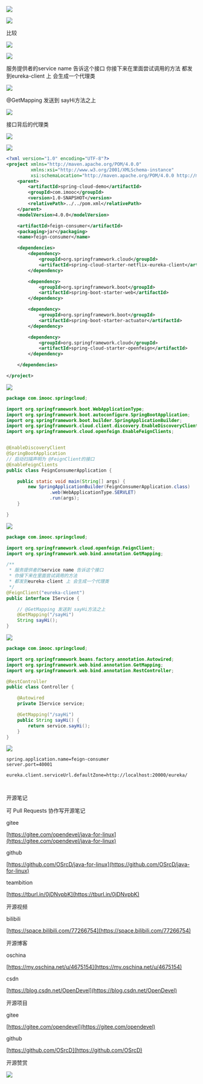 ![](https://tcs.teambition.net/storage/312103bc0bdf50f5108f91097cc73b79b97f?Signature=eyJhbGciOiJIUzI1NiIsInR5cCI6IkpXVCJ9.eyJBcHBJRCI6IjU5Mzc3MGZmODM5NjMyMDAyZTAzNThmMSIsIl9hcHBJZCI6IjU5Mzc3MGZmODM5NjMyMDAyZTAzNThmMSIsIl9vcmdhbml6YXRpb25JZCI6IiIsImV4cCI6MTYxMTU2NjI0NywiaWF0IjoxNjEwOTYxNDQ3LCJyZXNvdXJjZSI6Ii9zdG9yYWdlLzMxMjEwM2JjMGJkZjUwZjUxMDhmOTEwOTdjYzczYjc5Yjk3ZiJ9.k7APoasPOOIOgN_zk3vve5vXGvMSJlaweQl7koDtA-s&download=2020-09-17%20053531.png "")

![](https://tcs.teambition.net/storage/312133013512e6765153bfb1d6f08f604f5e?Signature=eyJhbGciOiJIUzI1NiIsInR5cCI6IkpXVCJ9.eyJBcHBJRCI6IjU5Mzc3MGZmODM5NjMyMDAyZTAzNThmMSIsIl9hcHBJZCI6IjU5Mzc3MGZmODM5NjMyMDAyZTAzNThmMSIsIl9vcmdhbml6YXRpb25JZCI6IiIsImV4cCI6MTYxMTU2NjI0NywiaWF0IjoxNjEwOTYxNDQ3LCJyZXNvdXJjZSI6Ii9zdG9yYWdlLzMxMjEzMzAxMzUxMmU2NzY1MTUzYmZiMWQ2ZjA4ZjYwNGY1ZSJ9.eNo10m0t8D0DbMC-bl3w1xtOizvKFG28M3Cl6MzssZE&download=image.png "")

比较

![](https://tcs.teambition.net/storage/31211682abecf83638481bdab8e04fa33e49?Signature=eyJhbGciOiJIUzI1NiIsInR5cCI6IkpXVCJ9.eyJBcHBJRCI6IjU5Mzc3MGZmODM5NjMyMDAyZTAzNThmMSIsIl9hcHBJZCI6IjU5Mzc3MGZmODM5NjMyMDAyZTAzNThmMSIsIl9vcmdhbml6YXRpb25JZCI6IiIsImV4cCI6MTYxMTU2NjI0NywiaWF0IjoxNjEwOTYxNDQ3LCJyZXNvdXJjZSI6Ii9zdG9yYWdlLzMxMjExNjgyYWJlY2Y4MzYzODQ4MWJkYWI4ZTA0ZmEzM2U0OSJ9.GHg1yYenrQRDX00BecUmZg6-WMas2hq4g6F5P7Bzqnc&download=image.png "")

![](https://tcs.teambition.net/storage/31213a0743f11778da1d49acb3fc7fff71d7?Signature=eyJhbGciOiJIUzI1NiIsInR5cCI6IkpXVCJ9.eyJBcHBJRCI6IjU5Mzc3MGZmODM5NjMyMDAyZTAzNThmMSIsIl9hcHBJZCI6IjU5Mzc3MGZmODM5NjMyMDAyZTAzNThmMSIsIl9vcmdhbml6YXRpb25JZCI6IiIsImV4cCI6MTYxMTU2NjI0NywiaWF0IjoxNjEwOTYxNDQ3LCJyZXNvdXJjZSI6Ii9zdG9yYWdlLzMxMjEzYTA3NDNmMTE3NzhkYTFkNDlhY2IzZmM3ZmZmNzFkNyJ9.iACK9-n6_dlR2tmIfn7KSsu2T_Z_k5R4l7z1VkkQ0Bw&download=image.png "")

服务提供者的service name 告诉这个接口 你接下来在里面尝试调用的方法 都发到eureka-client 上 会生成一个代理类

![](https://tcs.teambition.net/storage/312142b2a7cdb6b361829f38e15db719b2a3?Signature=eyJhbGciOiJIUzI1NiIsInR5cCI6IkpXVCJ9.eyJBcHBJRCI6IjU5Mzc3MGZmODM5NjMyMDAyZTAzNThmMSIsIl9hcHBJZCI6IjU5Mzc3MGZmODM5NjMyMDAyZTAzNThmMSIsIl9vcmdhbml6YXRpb25JZCI6IiIsImV4cCI6MTYxMTU2NjI0NywiaWF0IjoxNjEwOTYxNDQ3LCJyZXNvdXJjZSI6Ii9zdG9yYWdlLzMxMjE0MmIyYTdjZGI2YjM2MTgyOWYzOGUxNWRiNzE5YjJhMyJ9.Lwo2pjzQw3YPGmQijEvmsvOodlI3hpKGV9SpmFsCZRc&download=image.png "")

@GetMapping 发送到 sayHi方法之上

![](https://tcs.teambition.net/storage/31213a5c0e601c2dcfaecf92c01ab63cc3b6?Signature=eyJhbGciOiJIUzI1NiIsInR5cCI6IkpXVCJ9.eyJBcHBJRCI6IjU5Mzc3MGZmODM5NjMyMDAyZTAzNThmMSIsIl9hcHBJZCI6IjU5Mzc3MGZmODM5NjMyMDAyZTAzNThmMSIsIl9vcmdhbml6YXRpb25JZCI6IiIsImV4cCI6MTYxMTU2NjI0NywiaWF0IjoxNjEwOTYxNDQ3LCJyZXNvdXJjZSI6Ii9zdG9yYWdlLzMxMjEzYTVjMGU2MDFjMmRjZmFlY2Y5MmMwMWFiNjNjYzNiNiJ9.DMkXqwiT0HE1jEscg3oH6XHvGP1UCPKpgNtYvVXcRq4&download=image.png "")

接口背后的代理类

![](https://tcs.teambition.net/storage/31216ecc38bac5f849190e74d5117abe4994?Signature=eyJhbGciOiJIUzI1NiIsInR5cCI6IkpXVCJ9.eyJBcHBJRCI6IjU5Mzc3MGZmODM5NjMyMDAyZTAzNThmMSIsIl9hcHBJZCI6IjU5Mzc3MGZmODM5NjMyMDAyZTAzNThmMSIsIl9vcmdhbml6YXRpb25JZCI6IiIsImV4cCI6MTYxMTU2NjI0NywiaWF0IjoxNjEwOTYxNDQ3LCJyZXNvdXJjZSI6Ii9zdG9yYWdlLzMxMjE2ZWNjMzhiYWM1Zjg0OTE5MGU3NGQ1MTE3YWJlNDk5NCJ9.K7JBlnkehniXEJ5RDXVKuj6FHTzHOpvb6RP_j39D8zI&download=image.png "")

![](https://tcs.teambition.net/storage/3121b33c49732466b6871f1bea5eb807c49c?Signature=eyJhbGciOiJIUzI1NiIsInR5cCI6IkpXVCJ9.eyJBcHBJRCI6IjU5Mzc3MGZmODM5NjMyMDAyZTAzNThmMSIsIl9hcHBJZCI6IjU5Mzc3MGZmODM5NjMyMDAyZTAzNThmMSIsIl9vcmdhbml6YXRpb25JZCI6IiIsImV4cCI6MTYxMTU2NjI0NywiaWF0IjoxNjEwOTYxNDQ3LCJyZXNvdXJjZSI6Ii9zdG9yYWdlLzMxMjFiMzNjNDk3MzI0NjZiNjg3MWYxYmVhNWViODA3YzQ5YyJ9.nUyutzjGn8VNpDO8lIvjLxdmDmPQ3aGX2jZU_xVYt78&download=image.png "")

```xml
<?xml version="1.0" encoding="UTF-8"?>
<project xmlns="http://maven.apache.org/POM/4.0.0"
         xmlns:xsi="http://www.w3.org/2001/XMLSchema-instance"
         xsi:schemaLocation="http://maven.apache.org/POM/4.0.0 http://maven.apache.org/xsd/maven-4.0.0.xsd">
    <parent>
        <artifactId>spring-cloud-demo</artifactId>
        <groupId>com.imooc</groupId>
        <version>1.0-SNAPSHOT</version>
        <relativePath>../../pom.xml</relativePath>
    </parent>
    <modelVersion>4.0.0</modelVersion>

    <artifactId>feign-consumer</artifactId>
    <packaging>jar</packaging>
    <name>feign-consumer</name>

    <dependencies>
        <dependency>
            <groupId>org.springframework.cloud</groupId>
            <artifactId>spring-cloud-starter-netflix-eureka-client</artifactId>
        </dependency>

        <dependency>
            <groupId>org.springframework.boot</groupId>
            <artifactId>spring-boot-starter-web</artifactId>
        </dependency>

        <dependency>
            <groupId>org.springframework.boot</groupId>
            <artifactId>spring-boot-starter-actuator</artifactId>
        </dependency>

        <dependency>
            <groupId>org.springframework.cloud</groupId>
            <artifactId>spring-cloud-starter-openfeign</artifactId>
        </dependency>

    </dependencies>

</project>
```

![](https://tcs.teambition.net/storage/3121441988d7f29d985aeb658bdf4c87846c?Signature=eyJhbGciOiJIUzI1NiIsInR5cCI6IkpXVCJ9.eyJBcHBJRCI6IjU5Mzc3MGZmODM5NjMyMDAyZTAzNThmMSIsIl9hcHBJZCI6IjU5Mzc3MGZmODM5NjMyMDAyZTAzNThmMSIsIl9vcmdhbml6YXRpb25JZCI6IiIsImV4cCI6MTYxMTU2NjI0NywiaWF0IjoxNjEwOTYxNDQ3LCJyZXNvdXJjZSI6Ii9zdG9yYWdlLzMxMjE0NDE5ODhkN2YyOWQ5ODVhZWI2NThiZGY0Yzg3ODQ2YyJ9.wIe2vd_FKrWftsET2RpI8SrhlrJaLoYSohIpEEeRsNs&download=image.png "")

```java
package com.imooc.springcloud;

import org.springframework.boot.WebApplicationType;
import org.springframework.boot.autoconfigure.SpringBootApplication;
import org.springframework.boot.builder.SpringApplicationBuilder;
import org.springframework.cloud.client.discovery.EnableDiscoveryClient;
import org.springframework.cloud.openfeign.EnableFeignClients;


@EnableDiscoveryClient
@SpringBootApplication
// 启动扫描声明为 @FeignClient的接口
@EnableFeignClients
public class FeignConsumerApplication {

    public static void main(String[] args) {
        new SpringApplicationBuilder(FeignConsumerApplication.class)
                .web(WebApplicationType.SERVLET)
                .run(args);
    }

}

```

![](https://tcs.teambition.net/storage/31218d5790ea96657a908d14a1ab458f75b8?Signature=eyJhbGciOiJIUzI1NiIsInR5cCI6IkpXVCJ9.eyJBcHBJRCI6IjU5Mzc3MGZmODM5NjMyMDAyZTAzNThmMSIsIl9hcHBJZCI6IjU5Mzc3MGZmODM5NjMyMDAyZTAzNThmMSIsIl9vcmdhbml6YXRpb25JZCI6IiIsImV4cCI6MTYxMTU2NjI0NywiaWF0IjoxNjEwOTYxNDQ3LCJyZXNvdXJjZSI6Ii9zdG9yYWdlLzMxMjE4ZDU3OTBlYTk2NjU3YTkwOGQxNGExYWI0NThmNzViOCJ9.YMN_RESf_knaoxGWZQPsbnn4rHGWGDDtCCZ1sKGiO-Q&download=image.png "")

```java
package com.imooc.springcloud;

import org.springframework.cloud.openfeign.FeignClient;
import org.springframework.web.bind.annotation.GetMapping;

/**
 * 服务提供者的service name 告诉这个接口
 * 你接下来在里面尝试调用的方法
 * 都发到eureka-client 上 会生成一个代理类
 */
@FeignClient("eureka-client")
public interface IService {

    // @GetMapping 发送到 sayHi方法之上
    @GetMapping("/sayHi")
    String sayHi();
}

```

![](https://tcs.teambition.net/storage/31218fecd64703d98acf281cebb91375df8d?Signature=eyJhbGciOiJIUzI1NiIsInR5cCI6IkpXVCJ9.eyJBcHBJRCI6IjU5Mzc3MGZmODM5NjMyMDAyZTAzNThmMSIsIl9hcHBJZCI6IjU5Mzc3MGZmODM5NjMyMDAyZTAzNThmMSIsIl9vcmdhbml6YXRpb25JZCI6IiIsImV4cCI6MTYxMTU2NjI0NywiaWF0IjoxNjEwOTYxNDQ3LCJyZXNvdXJjZSI6Ii9zdG9yYWdlLzMxMjE4ZmVjZDY0NzAzZDk4YWNmMjgxY2ViYjkxMzc1ZGY4ZCJ9.O9fS9xNQ1qzX6FSJom-_w3z8_2YCiHBApXhxqgp1gZg&download=image.png "")

```java
package com.imooc.springcloud;

import org.springframework.beans.factory.annotation.Autowired;
import org.springframework.web.bind.annotation.GetMapping;
import org.springframework.web.bind.annotation.RestController;

@RestController
public class Controller {

    @Autowired
    private IService service;

    @GetMapping("/sayHi")
    public String sayHi() {
        return service.sayHi();
    }
}

```

![](https://tcs.teambition.net/storage/3121c62207b8e404daea9d0e3294d1360080?Signature=eyJhbGciOiJIUzI1NiIsInR5cCI6IkpXVCJ9.eyJBcHBJRCI6IjU5Mzc3MGZmODM5NjMyMDAyZTAzNThmMSIsIl9hcHBJZCI6IjU5Mzc3MGZmODM5NjMyMDAyZTAzNThmMSIsIl9vcmdhbml6YXRpb25JZCI6IiIsImV4cCI6MTYxMTU2NjI0NywiaWF0IjoxNjEwOTYxNDQ3LCJyZXNvdXJjZSI6Ii9zdG9yYWdlLzMxMjFjNjIyMDdiOGU0MDRkYWVhOWQwZTMyOTRkMTM2MDA4MCJ9.eJqDMBXfUoMixqMApqYn_hkA4QmW-3b9I2gkCJMAAlE&download=image.png "")

```none
spring.application.name=feign-consumer
server.port=40001

eureka.client.serviceUrl.defaultZone=http://localhost:20000/eureka/



```



开源笔记

可 Pull Requests 协作写开源笔记

gitee

[https://gitee.com/opendevel/java-for-linux](https://gitee.com/opendevel/java-for-linux)

github

[https://github.com/OSrcD/java-for-linux](https://github.com/OSrcD/java-for-linux)

teambition

[https://tburl.in/0jDNvpbK](https://tburl.in/0jDNvpbK)

开源视频

bilibili

[https://space.bilibili.com/77266754](https://space.bilibili.com/77266754)

开源博客

oschina

[https://my.oschina.net/u/4675154](https://my.oschina.net/u/4675154)

csdn

[https://blog.csdn.net/OpenDevel](https://blog.csdn.net/OpenDevel)

开源项目

gitee

[https://gitee.com/opendevel](https://gitee.com/opendevel)

github

[https://github.com/OSrcD](https://github.com/OSrcD)

开源赞赏

![](https://tcs.teambition.net/storage/3121aed56e96d914e1046f3b498b493ce232?Signature=eyJhbGciOiJIUzI1NiIsInR5cCI6IkpXVCJ9.eyJBcHBJRCI6IjU5Mzc3MGZmODM5NjMyMDAyZTAzNThmMSIsIl9hcHBJZCI6IjU5Mzc3MGZmODM5NjMyMDAyZTAzNThmMSIsIl9vcmdhbml6YXRpb25JZCI6IiIsImV4cCI6MTYxMTU2NjI0NywiaWF0IjoxNjEwOTYxNDQ3LCJyZXNvdXJjZSI6Ii9zdG9yYWdlLzMxMjFhZWQ1NmU5NmQ5MTRlMTA0NmYzYjQ5OGI0OTNjZTIzMiJ9.ud-nNvzoAkfFbreq4oLSgmsbHzT5dAEoMbY-fwPXmYE&download=image.png "")


